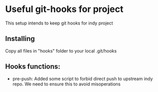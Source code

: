 # Useful git-hooks for project

This setup intends to keep git hooks for indy project

## Installing

Copy all files in "hooks" folder to your local .git/hooks

## Hooks functions:

* pre-push: Added some script to forbid direct push to upstream indy repo. We need to ensure this to avoid misoperations 

